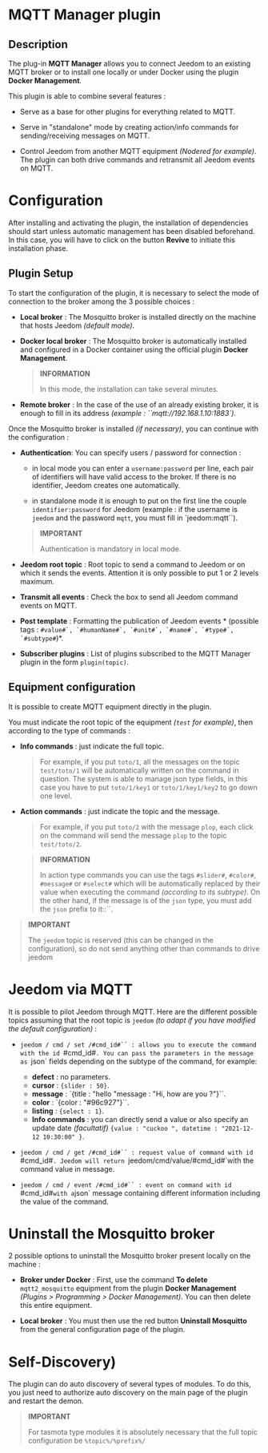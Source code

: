 # MQTT Manager plugin

## Description

The plug-in **MQTT Manager** allows you to connect Jeedom to an existing MQTT broker or to install one locally or under Docker using the plugin **Docker Management**.

This plugin is able to combine several features :

- Serve as a base for other plugins for everything related to MQTT.

- Serve in "standalone" mode by creating action/info commands for sending/receiving messages on MQTT.

- Control Jeedom from another MQTT equipment *(Nodered for example)*. The plugin can both drive commands and retransmit all Jeedom events on MQTT.

# Configuration

After installing and activating the plugin, the installation of dependencies should start unless automatic management has been disabled beforehand. In this case, you will have to click on the button **Revive** to initiate this installation phase.

## Plugin Setup

To start the configuration of the plugin, it is necessary to select the mode of connection to the broker among the 3 possible choices :

- **Local broker** : The Mosquitto broker is installed directly on the machine that hosts Jeedom *(default mode)*.

- **Docker local broker** : The Mosquitto broker is automatically installed and configured in a Docker container using the official plugin **Docker Management**.

  >**INFORMATION**
  >
  >In this mode, the installation can take several minutes.

- **Remote broker** : In the case of the use of an already existing broker, it is enough to fill in its address *(example : ``mqtt://192.168.1.10:1883`)*.

Once the Mosquitto broker is installed *(if necessary)*, you can continue with the configuration :

- **Authentication**: You can specify users / password for connection :

  - in local mode you can enter a `username:password` per line, each pair of identifiers will have valid access to the broker. If there is no identifier, Jeedom creates one automatically.

  - in standalone mode it is enough to put on the first line the couple ` identifier:password` for Jeedom (example : if the username is `jeedom` and the password `mqtt`, you must fill in `jeedom:mqtt``).

  >**IMPORTANT**
  >
  >Authentication is mandatory in local mode.

- **Jeedom root topic** : Root topic to send a command to Jeedom or on which it sends the events. Attention it is only possible to put 1 or 2 levels maximum.

- **Transmit all events** : Check the box to send all Jeedom command events on MQTT.

- **Post template** : Formatting the publication of Jeedom events * (possible tags : ``#value#`, `#humanName#`, `#unit#`, `#name#`, `#type#`, `#subtype#``)*.

- **Subscriber plugins** : List of plugins subscribed to the MQTT Manager plugin in the form `plugin(topic)`.

## Equipment configuration

It is possible to create MQTT equipment directly in the plugin.

You must indicate the root topic of the equipment *(`test` for example)*, then according to the type of commands :

- **Info commands** : just indicate the full topic.
  >For example, if you put `toto/1`, all the messages on the topic `test/toto/1` will be automatically written on the command in question. The system is able to manage json type fields, in this case you have to put `toto/1/key1` or `toto/1/key1/key2` to go down one level.

- **Action commands** : just indicate the topic and the message.
  >For example, if you put `toto/2` with the message `plop`, each click on the command will send the message `plop` to the topic `test/toto/2`.

  >**INFORMATION**
  >
  >In action type commands you can use the tags `#slider#`, `#color#`, `#message#` or `#select#` which will be automatically replaced by their value when executing the command *(according to its subtype)*. On the other hand, if the message is of the `json` type, you must add the `json` prefix to it::``.

>**IMPORTANT**
>
>The `jeedom` topic is reserved (this can be changed in the configuration), so do not send anything other than commands to drive jeedom


# Jeedom via MQTT

It is possible to pilot Jeedom through MQTT. Here are the different possible topics assuming that the root topic is `jeedom` *(to adapt if you have modified the default configuration)* :

- `jeedom / cmd / set /#cmd_id#`` : allows you to execute the command with the id `#cmd_id#`. You can pass the parameters in the message as `json` fields depending on the subtype of the command, for example:
  - **defect** : no parameters.
  - **cursor** : `{slider : 50}`.
  - **message** : `{title : "hello "message : "Hi, how are you ?"}``.
  - **color** : `{color : "#96c927"}``.
  - **listing** : `{select : 1}`.
  - **Info commands** : you can directly send a value or also specify an update date *(facultatif)* `{value : "cuckoo ", datetime : "2021-12-12 10:30:00" }`.

- `jeedom / cmd / get /#cmd_id#`` : request value of command with id `#cmd_id#`. Jeedom will return `jeedom/cmd/value/#cmd_id#`with the command value in message.

- `jeedom / cmd / event /#cmd_id#`` : event on command with id `#cmd_id#` with a `json` message containing different information including the value of the command.

# Uninstall the Mosquitto broker

2 possible options to uninstall the Mosquitto broker present locally on the machine :

- **Broker under Docker** : First, use the command **To delete** `mqtt2_mosquitto` equipment from the plugin **Docker Management** *(Plugins > Programming > Docker Management)*. You can then delete this entire equipment.

- **Local broker** : You must then use the red button **Uninstall Mosquitto** from the general configuration page of the plugin.


# Self-Discovery)

The plugin can do auto discovery of several types of modules. To do this, you just need to authorize auto discovery on the main page of the plugin and restart the demon.

>**IMPORTANT**
>
>For tasmota type modules it is absolutely necessary that the full topic configuration be `%topic%/%prefix%/`